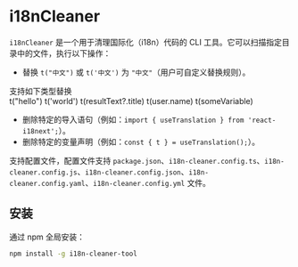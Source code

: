 # i18nCleaner

`i18nCleaner` 是一个用于清理国际化（i18n）代码的 CLI 工具。它可以扫描指定目录中的文件，执行以下操作：

- 替换 `t("中文")` 或 `t('中文')` 为 `"中文"`（用户可自定义替换规则）。

支持如下类型替换    
t("hello")
t('world')
t(resultText?.title)
t(user.name)
t(someVariable)

- 删除特定的导入语句（例如：`import { useTranslation } from 'react-i18next';`）。
- 删除特定的变量声明（例如：`const { t } = useTranslation();`）。

支持配置文件，配置文件支持 `package.json`、`i18n-cleaner.config.ts`、`i18n-cleaner.config.js`、`i18n-cleaner.config.json`、`i18n-cleaner.config.yaml`、`i18n-cleaner.config.yml` 文件。

## 安装

通过 npm 全局安装：

```bash
npm install -g i18n-cleaner-tool
